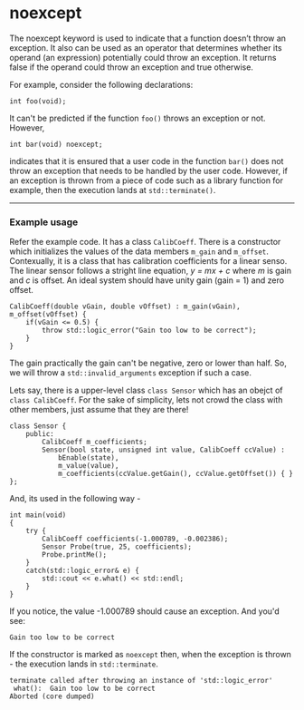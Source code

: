 # noexcept 

The noexcept keyword is used to indicate that a function doesn’t throw an exception. It also can be used as an operator that determines whether its operand (an expression) potentially could throw an exception. It returns false if the operand could throw an exception and true otherwise. 

For example, consider the following declarations:

    int foo(void);

It can't be predicted if the function `foo()` throws an exception or not. However,

    int bar(void) noexcept;

indicates that it is ensured that a user code in the function `bar()` does not throw an exception that needs to be handled by the user code.
However, if an exception is thrown from a piece of code such as a library function for example, then the execution lands
at `std::terminate()`.


***

### Example usage

Refer the example code. It has a class `CalibCoeff`. There is a constructor which initializes the values of the data members `m_gain` and `m_offset`.
Contexually, it is a class that has calibration coefficients for a linear senso. The linear sensor follows a stright line equation, *y = mx + c* where *m* is gain and *c* is offset. An ideal system should have unity gain (gain = 1) and zero offset. 

    CalibCoeff(double vGain, double vOffset) : m_gain(vGain), m_offset(vOffset) {
        if(vGain <= 0.5) {
            throw std::logic_error("Gain too low to be correct");
        }
    }

The gain practically the gain can't be negative, zero or lower than half. So, we will throw a `std::invalid_arguments` exception if such a case. 

Lets say, there is a upper-level class `class Sensor` which has an obejct of `class CalibCoeff`. For the sake of
simplicity, lets not crowd the class with other members, just assume that they are there!

    class Sensor {
        public:
            CalibCoeff m_coefficients;
            Sensor(bool state, unsigned int value, CalibCoeff ccValue) : 
                bEnable(state), 
                m_value(value), 
                m_coefficients(ccValue.getGain(), ccValue.getOffset()) { }
    };

And, its used in the following way -

    int main(void)
    {
        try {
            CalibCoeff coefficients(-1.000789, -0.002386);
            Sensor Probe(true, 25, coefficients);
            Probe.printMe();
        }
        catch(std::logic_error& e) {
            std::cout << e.what() << std::endl;
        }
    }

If you notice, the value -1.000789 should cause an exception. And you'd see:

    Gain too low to be correct

If the constructor is marked as `noexcept` then, when the exception is thrown - the execution lands in `std::terminate`.

    terminate called after throwing an instance of 'std::logic_error'
     what():  Gain too low to be correct
    Aborted (core dumped)



